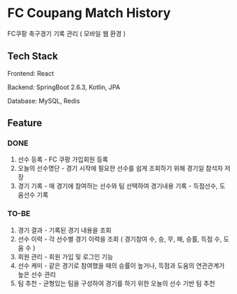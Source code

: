 # FC Coupang Match History
FC쿠팡 축구경기 기록 관리 ( 모바일 웹 환경 )

## Tech Stack

Frontend: React

Backend: SpringBoot 2.6.3, Kotlin, JPA

Database: MySQL, Redis



## Feature 
### DONE
  1. 선수 등록
    - FC 쿠팡 가입회원 등록
  2. 오늘의 선수명단
    - 경기 시작에 필요한 선수를 쉽게 조회하기 위해 경기일 참석자 저장
  3. 경기 기록
    - 매 경기에 참여하는 선수와 팀 선택하여 경기내용 기록
    - 득점선수, 도움선수 기록
### TO-BE
  1. 경기 결과
    - 기록된 경기 내용을 조회
  2. 선수 이력
    - 각 선수별 경기 이력을 조회 ( 경기참여 수, 승, 무, 패, 승률, 득점 수, 도움 수 )
  3. 회원 관리
    - 회원 가입 및 로그인 기능
  4. 선수 케미
    - 같은 경기로 참여했을 때의 승률이 높거나, 득점과 도움의 연관관계가 높은 선수 관리
  5. 팀 추천
    - 균형있는 팀을 구성하여 경기를 하기 위한 오늘의 선수 기반 팀 추천

